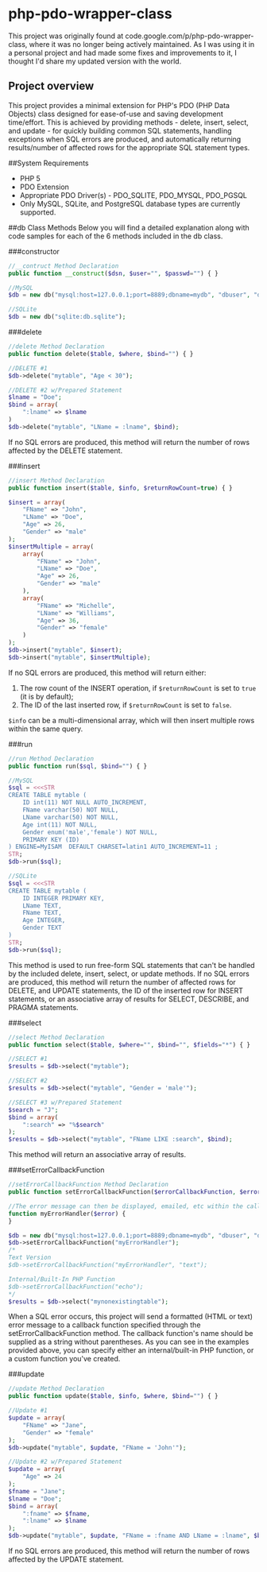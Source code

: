 # php-pdo-wrapper-class
This project was originally found at code.google.com/p/php-pdo-wrapper-class, where it was no longer being actively maintained. As I was using it in a personal project and had made some fixes and improvements to it, I thought I'd share my updated version with the world.

## Project overview
This project provides a minimal extension for PHP's PDO (PHP Data Objects) class designed for ease-of-use and saving development time/effort. This is achieved by providing methods - delete, insert, select, and update - for quickly building common SQL statements, handling exceptions when SQL errors are produced, and automatically returning results/number of affected rows for the appropriate SQL statement types.

##System Requirements
* PHP 5
* PDO Extension
* Appropriate PDO Driver(s) - PDO_SQLITE, PDO_MYSQL, PDO_PGSQL
* Only MySQL, SQLite, and PostgreSQL database types are currently supported.

##db Class Methods
Below you will find a detailed explanation along with code samples for each of the 6 methods included in the db class.

###constructor
```php
//__contruct Method Declaration
public function __construct($dsn, $user="", $passwd="") { }

//MySQL
$db = new db("mysql:host=127.0.0.1;port=8889;dbname=mydb", "dbuser", "dbpasswd");

//SQLite
$db = new db("sqlite:db.sqlite");
```

###delete
```php
//delete Method Declaration
public function delete($table, $where, $bind="") { }

//DELETE #1
$db->delete("mytable", "Age < 30");

//DELETE #2 w/Prepared Statement
$lname = "Doe";
$bind = array(
    ":lname" => $lname
)
$db->delete("mytable", "LName = :lname", $bind);
```
If no SQL errors are produced, this method will return the number of rows affected by the DELETE statement.

###insert
```php
//insert Method Declaration
public function insert($table, $info, $returnRowCount=true) { }

$insert = array(
    "FName" => "John",
    "LName" => "Doe",
    "Age" => 26,
    "Gender" => "male"
);
$insertMultiple = array(
    array(
        "FName" => "John",
        "LName" => "Doe",
        "Age" => 26,
        "Gender" => "male"
    ),
    array(
        "FName" => "Michelle",
        "LName" => "Williams",
        "Age" => 36,
        "Gender" => "female"
    )
);
$db->insert("mytable", $insert);
$db->insert("mytable", $insertMultiple);
```
If no SQL errors are produced, this method will return either:

1. The row count of the INSERT operation, if `$returnRowCount` is set to `true` (it is by default);
2. The ID of the last inserted row, if `$returnRowCount` is set to `false`.

`$info` can be a multi-dimensional array, which will then insert multiple rows within the same query.

###run
```php
//run Method Declaration
public function run($sql, $bind="") { }

//MySQL
$sql = <<<STR
CREATE TABLE mytable (
    ID int(11) NOT NULL AUTO_INCREMENT,
    FName varchar(50) NOT NULL,
    LName varchar(50) NOT NULL,
    Age int(11) NOT NULL,
    Gender enum('male','female') NOT NULL,
    PRIMARY KEY (ID)
) ENGINE=MyISAM  DEFAULT CHARSET=latin1 AUTO_INCREMENT=11 ;
STR;
$db->run($sql);

//SQLite
$sql = <<<STR
CREATE TABLE mytable (
    ID INTEGER PRIMARY KEY,
    LName TEXT,
    FName TEXT,
    Age INTEGER,
    Gender TEXT
)
STR;
$db->run($sql);
```
This method is used to run free-form SQL statements that can't be handled by the included delete, insert, select, or update methods. If no SQL errors are produced, this method will return the number of affected rows for DELETE, and UPDATE statements, the ID of the inserted row for INSERT statements, or an associative array of results for SELECT, DESCRIBE, and PRAGMA statements.

###select
```php
//select Method Declaration
public function select($table, $where="", $bind="", $fields="*") { }

//SELECT #1
$results = $db->select("mytable");

//SELECT #2
$results = $db->select("mytable", "Gender = 'male'");

//SELECT #3 w/Prepared Statement
$search = "J";
$bind = array(
    ":search" => "%$search"
);
$results = $db->select("mytable", "FName LIKE :search", $bind);
```
This method will return an associative array of results.

###setErrorCallbackFunction
```php
//setErrorCallbackFunction Method Declaration
public function setErrorCallbackFunction($errorCallbackFunction, $errorMsgFormat="html") { }

//The error message can then be displayed, emailed, etc within the callback function.
function myErrorHandler($error) {
}

$db = new db("mysql:host=127.0.0.1;port=8889;dbname=mydb", "dbuser", "dbpasswd");
$db->setErrorCallbackFunction("myErrorHandler");
/*
Text Version
$db->setErrorCallbackFunction("myErrorHandler", "text");

Internal/Built-In PHP Function
$db->setErrorCallbackFunction("echo");
*/
$results = $db->select("mynonexistingtable");
```
When a SQL error occurs, this project will send a formatted (HTML or text) error message to a callback function specified through the setErrorCallbackFunction method. The callback function's name should be supplied as a string without parentheses. As you can see in the examples provided above, you can specify either an internal/built-in PHP function, or a custom function you've created.

###update
```php
//update Method Declaration
public function update($table, $info, $where, $bind="") { }

//Update #1
$update = array(
    "FName" => "Jane",
    "Gender" => "female"
);
$db->update("mytable", $update, "FName = 'John'");

//Update #2 w/Prepared Statement
$update = array(
    "Age" => 24
);
$fname = "Jane";
$lname = "Doe";
$bind = array(
    ":fname" => $fname,
    ":lname" => $lname
);
$db->update("mytable", $update, "FName = :fname AND LName = :lname", $bind);
```
If no SQL errors are produced, this method will return the number of rows affected by the UPDATE statement.
